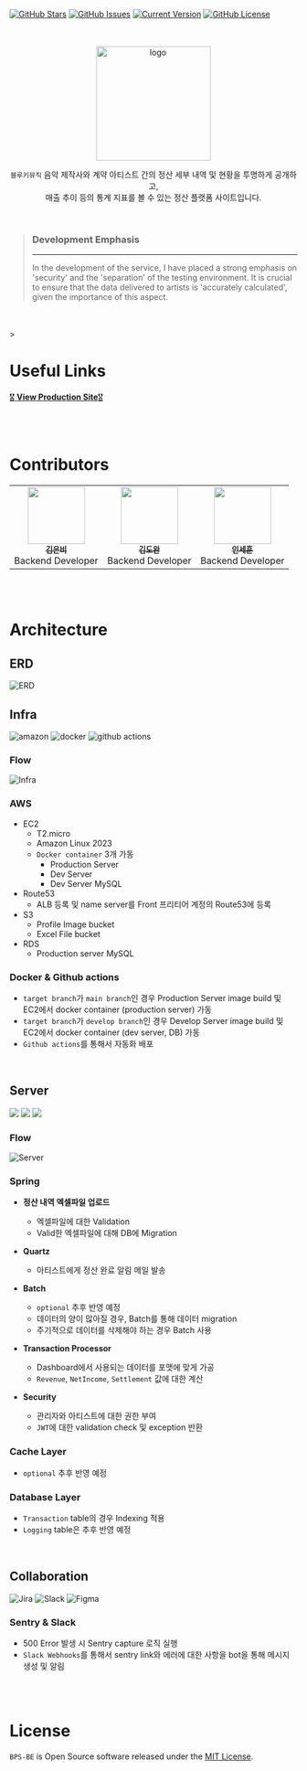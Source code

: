 [![GitHub Stars](https://img.shields.io/github/stars/Bluekey-Payment-System/BPS-BE?style=for-the-badge)](https://github.com/Bluekey-Payment-System/BPS-BE/stargazers)
[![GitHub Issues](https://img.shields.io/github/issues/Bluekey-Payment-System/BPS-BE?style=for-the-badge)](https://github.com/Bluekey-Payment-System/BPS-BE/issues)
[![Current Version](https://img.shields.io/badge/version-1.0.0-black?style=for-the-badge)](https://github.com/Bluekey-Payment-System/BPS-BE)
[![GitHub License](https://img.shields.io/github/license/Bluekey-Payment-System/BPS-BE?style=for-the-badge)](https://github.com/Bluekey-Payment-System/BPS-BE/blob/main/LICENSE)

<br />
<br />

<div align="center">
<img src= "docs/images/logo.png" alt = "logo" style="width: 200px" />
<br />

`블루키뮤직` 음악 제작사와 계약 아티스트 간의 정산 세부 내역 및 현황을 투명하게 공개하고,
<br />
매출 추이 등의 통계 지표를 볼 수 있는 정산 플랫폼 사이트입니다.

<br />

<div align="left">

> <h3> Development Emphasis </h3> <hr />
> In the development of the service, I have placed a strong emphasis on 'security' and the 'separation' of the testing environment. It is crucial to ensure that the data delivered to artists is 'accurately calculated', given the importance of this aspect.

</div>
</div>

<br />
<br />>

# Useful Links
[🎖 **View Production Site**🎖](https://bluekeyinsight.net) <br />

<br />
<br />

# Contributors

<table>
  <tr>
    <td align="center"><a href="https://github.com/eunbi9n"><img src="https://avatars.githubusercontent.com/u/63849465?v=4?s=100" width="100px;" alt=""/><br /><sub><b>김은비</b></sub></a><br />Backend Developer</td>
        <td align="center"><a href="https://github.com/kim-raon"><img src="https://avatars.githubusercontent.com/u/131936017?v=4?s=100" width="100px;" alt=""/><br /><sub><b>김도완</b></sub></a><br />Backend Developer</td>
        <td align="center"><a href="https://github.com/oereo"><img src="https://avatars.githubusercontent.com/u/49235528?s=70&v=4?s=100" width="100px;" alt=""/><br /><sub><b>인세훈</b></sub></a><br />Backend Developer</td>
  </tr>
</table>

<br />
<br />

# Architecture
## ERD
<img src="docs/images/bluekey_erd.png" alt = "ERD" />

<br />

## Infra

<img src="https://img.shields.io/badge/Amazon AWS-232F3E?style=for-the-badge&logo=amazonaws&logoColor=white" alt="amazon"/>
<img src="https://img.shields.io/badge/Docker-2496ED?style=for-the-badge&logo=Docker&logoColor=white" alt="docker"/>
<img src="https://img.shields.io/badge/GitHub Actions-181717?style=for-the-badge&logo=GitHub&logoColor=white" alt="github actions"/>

### Flow

<img src="docs/images/infra.png" alt = "Infra" />

### AWS

- EC2
    - T2.micro
    - Amazon Linux 2023
    - `Docker container` 3개 가동
        - Production Server
        - Dev Server
        - Dev Server MySQL
- Route53
    - ALB 등록 및 name server를 Front 프리티어 계정의 Route53에 등록
- S3
    - Profile Image bucket
    - Excel File bucket
- RDS
    - Production server MySQL

### Docker & Github actions

- `target branch`가 `main branch`인 경우 Production Server image build 및 EC2에서 docker container (production server) 가동
- `target branch`가 `develop branch`인 경우 Develop Server image build 및 EC2에서 docker container (dev server, DB) 가동
- `Github actions`를 통해서 자동화 배포

<br />

## Server

<img src="https://img.shields.io/badge/Java-007396?style=for-the-badge&logo=java&logoColor=white"/>
<img src="https://img.shields.io/badge/Spring-6DB33F?style=for-the-badge&logo=Spring&logoColor=white"/>
<img src="https://img.shields.io/badge/MySQL-4479A1?style=for-the-badge&logo=MySQL&logoColor=white"/>

### Flow

<img src="docs/images/server.png" alt = "Server" />

### Spring

- <b> 정산 내역 엑셀파일 업로드 </b>

    - 엑셀파일에 대한 Validation
    - Valid한 엑셀파일에 대해 DB에 Migration

- <b> Quartz </b>

    - 아티스트에게 정산 완료 알림 메일 발송

- <b> Batch </b>

    - `optional` 추후 반영 예정
    - 데이터의 양이 많아질 경우, Batch를 통해 데이터 migration
    - 주기적으로 데이터를 삭제해야 하는 경우 Batch 사용

- <b> Transaction Processor </b>

    - Dashboard에서 사용되는 데이터를 포맷에 맞게 가공
    - `Revenue`, `NetIncome`, `Settlement` 값에 대한 계산

- <b> Security </b>

    - 관리자와 아티스트에 대한 권한 부여
    - `JWT`에 대한 validation check 및 exception 반환

### Cache Layer

- `optional` 추후 반영 예정

### Database Layer

- `Transaction` table의 경우 Indexing 적용
- `Logging` table은 추후 반영 예정

<br />

## Collaboration
![Jira](https://img.shields.io/badge/jira-0052CC?style=for-the-badge&logo=jira&logoColor=white)
![Slack](https://img.shields.io/badge/slack-4A154B?style=for-the-badge&logo=slack&logoColor=white)
![Figma](https://img.shields.io/badge/figma-%23F24E1E.svg?style=for-the-badge&logo=figma&logoColor=white)

### Sentry & Slack

- 500 Error 발생 시 Sentry capture 로직 실행
- `Slack Webhooks`를 통해서 sentry link와 에러에 대한 사항을 bot을 통해 메시지 생성 및 알림

<br />
<br />

# License
`BPS-BE` is Open Source software released under the [MIT License](https://github.com/Bluekey-Payment-System/BPS-BE/blob/develop/LICENSE).

